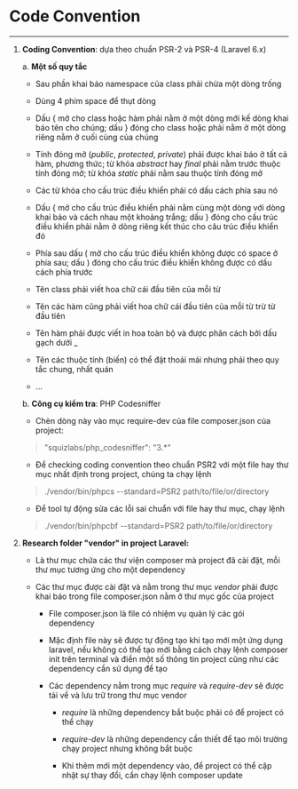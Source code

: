 # Code Convention
-----


1) **Coding Convention**: dựa theo chuẩn PSR-2 và PSR-4 (Laravel 6.x)

    a.  **Một số quy tắc**

    -   Sau phần khai báo namespace của class phải chừa một dòng trống

    -   Dùng 4 phím space để thụt dòng

    -   Dấu { mở cho class hoặc hàm phải nằm ở một dòng mới kế dòng khai báo tên cho chúng; dấu } đóng cho class hoặc phải nằm ở một dòng riêng nằm ở cuối cùng của chúng

    -   Tính đóng mở (*public*, *protected*, *private*) phải được khai báo ở tất cả hàm, phương thức; từ khóa *abstract* hay *final* phải nằm trước thuộc tính đóng mở; từ khóa *static* phải nằm sau thuộc tính đóng mở

    -   Các từ khóa cho cấu trúc điều khiển phải có dấu cách phía sau nó

    -   Dấu { mở cho cấu trúc điều khiển phải nằm cùng một dòng với dòng khai báo và cách nhau một khoảng trắng; dấu } đóng cho cấu trúc điều khiển phải nằm ở dòng riêng kết thúc cho câu trúc điều khiển đó

    -   Phía sau dấu ( mở cho cấu trúc điều khiển không được có space ở phía sau; dấu ) đóng cho cấu trúc điều khiển không được có dấu cách phía trước

    -   Tên class phải viết hoa chữ cái đầu tiên của mỗi từ

    -   Tên các hàm cũng phải viết hoa chữ cái đầu tiên của mỗi từ trừ từ đầu tiên

    -   Tên hàm phải được viết in hoa toàn bộ và được phân cách bởi dấu gạch dưới \_

    -   Tên các thuộc tính (biến) có thể đặt thoải mái nhưng phải theo quy tắc chung, nhất quán

    -   \...

    b.  **Công cụ kiểm tra**: PHP Codesniffer

    -   Chèn dòng này vào mục require-dev của file composer.json của project: 
    > \"squizlabs/php\_codesniffer\": \"3.\*\"

    -   Để checking coding convention theo chuẩn PSR2 với một file hay thư mục nhất định trong project, chúng ta chạy lệnh 
    > ./vendor/bin/phpcs \--standard=PSR2 path/to/file/or/directory

    -   Để tool tự động sửa các lỗi sai chuẩn với file hay thư mục, chạy lệnh 
    > ./vendor/bin/phpcbf \--standard=PSR2 path/to/file/or/directory

2)  **Research folder "vendor" in project Laravel:**

    -   Là thư mục chứa các thư viện composer mà project đã cài đặt, mỗi thư mục tương ứng cho một dependency

    -   Các thư mục được cài đặt và nằm trong thư mục *vendor* phải được khai báo trong file composer.json nằm ở thư mục gốc của project

        -   File composer.json là file có nhiệm vụ quản lý các gói dependency

        -   Mặc định file này sẽ được tự động tạo khi tạo mới một ứng dụng laravel, nếu không có thể tạo mới bằng cách chạy lệnh composer init trên terminal và điền một số thông tin project cũng như các dependency cần sử dụng để tạo

        -   Các dependency nằm trong mục *require* và *require-dev* sẽ được tải về và lưu trữ trong thư mục vendor

            -   *require* là những dependency bắt buộc phải có để project có thể chạy

            -   *require-dev* là những dependency cần thiết để tạo môi trường chạy project nhưng không bắt buộc

            -   Khi thêm mới một dependency vào, để project có thể cập nhật sự thay đổi, cần chạy lệnh composer update
